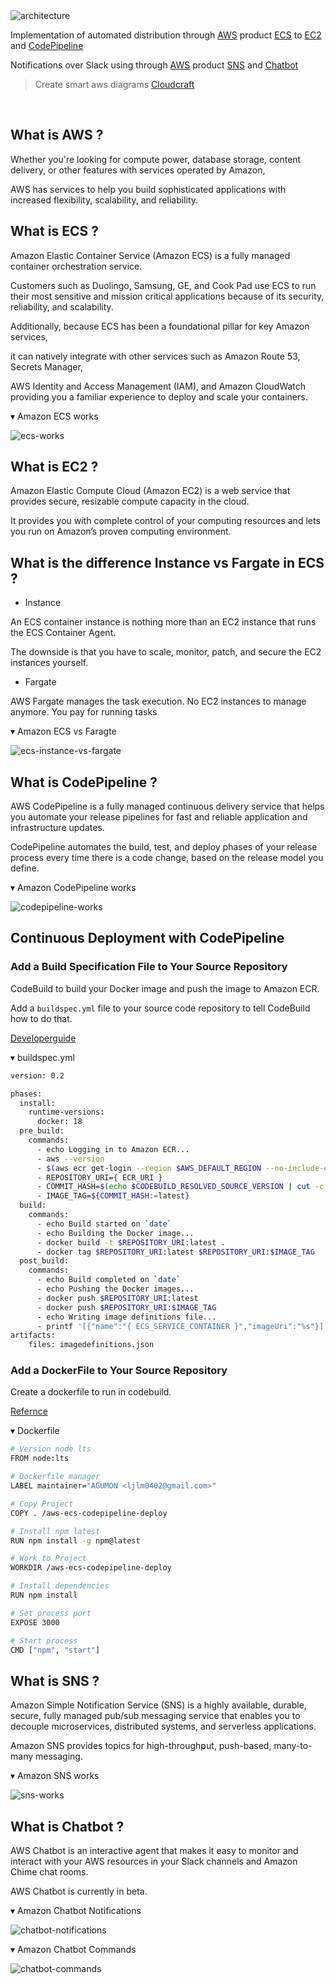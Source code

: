 <img src='https://github.com/byaws/images/raw/master/ecs-codepipeline/architecture.png' border='0' alt='architecture' />

Implementation of automated distribution through [AWS](https://aws.amazon.com/ko/) product [ECS](https://aws.amazon.com/ko/ecs/) to [EC2](https://aws.amazon.com/ko/ec2/) and [CodePipeline](https://aws.amazon.com/ko/codepipeline/)

Notifications over Slack using through [AWS](https://aws.amazon.com/ko/) product [SNS](https://aws.amazon.com/ko/sns) and [Chatbot](https://aws.amazon.com/ko/chatbot/)

> Create smart aws diagrams [Cloudcraft](https://cloudcraft.co/)

<br />

## What is AWS ?

Whether you're looking for compute power, database storage, content delivery, or other features with services operated by Amazon, 

AWS has services to help you build sophisticated applications with increased flexibility, scalability, and reliability.

## What is ECS ?

Amazon Elastic Container Service (Amazon ECS) is a fully managed container orchestration service. 

Customers such as Duolingo, Samsung, GE, and Cook Pad use ECS to run their most sensitive and mission critical applications because of its security, reliability, and scalability.

Additionally, because ECS has been a foundational pillar for key Amazon services, 

it can natively integrate with other services such as Amazon Route 53, Secrets Manager, 

AWS Identity and Access Management (IAM), and Amazon CloudWatch providing you a familiar experience to deploy and scale your containers.

▾ Amazon ECS works

<img src='https://github.com/byaws/images/raw/master/ecs-codepipeline/ecs-works.png' border='0' alt='ecs-works' />

## What is EC2 ?

Amazon Elastic Compute Cloud (Amazon EC2) is a web service that provides secure, resizable compute capacity in the cloud.

It provides you with complete control of your computing resources and lets you run on Amazon’s proven computing environment.

## What is the difference Instance vs Fargate in ECS ?

* Instance

An ECS container instance is nothing more than an EC2 instance that runs the ECS Container Agent. 

The downside is that you have to scale, monitor, patch, and secure the EC2 instances yourself.

* Fargate

AWS Fargate manages the task execution. No EC2 instances to manage anymore. You pay for running tasks

▾ Amazon ECS vs Faragte

<img src='https://github.com/byaws/images/raw/master/ecs-codepipeline/ecs-instance-vs-fargate.png' border='0' alt='ecs-instance-vs-fargate' />

## What is CodePipeline ?

AWS CodePipeline is a fully managed continuous delivery service that helps you automate your release pipelines for fast and reliable application and infrastructure updates.

CodePipeline automates the build, test, and deploy phases of your release process every time there is a code change, based on the release model you define.

▾ Amazon CodePipeline works

<img src='https://github.com/byaws/images/raw/master/ecs-codepipeline/codepipeline-works.png' border='0' alt='codepipeline-works' />

## Continuous Deployment with CodePipeline

### Add a Build Specification File to Your Source Repository

CodeBuild to build your Docker image and push the image to Amazon ECR.

Add a `buildspec.yml` file to your source code repository to tell CodeBuild how to do that.

[Developerguide](https://docs.aws.amazon.com/AmazonECS/latest/developerguide/ecs-cd-pipeline.html)

▾ buildspec.yml

```bash
version: 0.2

phases:
  install:
    runtime-versions:
      docker: 18
  pre_build:
    commands:
      - echo Logging in to Amazon ECR...
      - aws --version
      - $(aws ecr get-login --region $AWS_DEFAULT_REGION --no-include-email)
      - REPOSITORY_URI={ ECR_URI }
      - COMMIT_HASH=$(echo $CODEBUILD_RESOLVED_SOURCE_VERSION | cut -c 1-7)
      - IMAGE_TAG=${COMMIT_HASH:=latest}
  build:
    commands:
      - echo Build started on `date`
      - echo Building the Docker image...
      - docker build -t $REPOSITORY_URI:latest .
      - docker tag $REPOSITORY_URI:latest $REPOSITORY_URI:$IMAGE_TAG
  post_build:
    commands:
      - echo Build completed on `date`
      - echo Pushing the Docker images...
      - docker push $REPOSITORY_URI:latest
      - docker push $REPOSITORY_URI:$IMAGE_TAG
      - echo Writing image definitions file...
      - printf '[{"name":"{ ECS_SERVICE_CONTAINER }","imageUri":"%s"}]' $REPOSITORY_URI:$IMAGE_TAG > imagedefinitions.json
artifacts:
    files: imagedefinitions.json
```

### Add a DockerFile to Your Source Repository

Create a dockerfile to run in codebuild.

[Refernce](https://docs.docker.com/engine/reference/builder/)

▾ Dockerfile

```bash
# Version node lts
FROM node:lts

# Dockerfile manager
LABEL maintainer="AGUMON <ljlm0402@gmail.com>"

# Copy Project
COPY . /aws-ecs-codepipeline-deploy

# Install npm latest
RUN npm install -g npm@latest

# Work to Project
WORKDIR /aws-ecs-codepipeline-deploy

# Install dependencies
RUN npm install

# Set process port
EXPOSE 3000

# Start process
CMD ["npm", "start"]
```

## What is SNS ?

Amazon Simple Notification Service (SNS) is a highly available, durable, secure, fully managed pub/sub messaging service that enables you to decouple microservices, distributed systems, and serverless applications.

Amazon SNS provides topics for high-throughput, push-based, many-to-many messaging.

▾ Amazon SNS works

<img src='https://github.com/byaws/images/raw/master/ecs-codepipeline/sns-works.png' border='0' alt='sns-works' />

## What is Chatbot ?

AWS Chatbot is an interactive agent that makes it easy to monitor and interact with your AWS resources in your Slack channels and Amazon Chime chat rooms.

AWS Chatbot is currently in beta.

▾ Amazon Chatbot Notifications

<img src='https://github.com/byaws/images/raw/master/ecs-codepipeline/chatbot-notifications.png' border='0' alt='chatbot-notifications' />

▾ Amazon Chatbot Commands

<img src='https://github.com/byaws/images/raw/master/ecs-codepipeline/chatbot-commands.png' border='0' alt='chatbot-commands' />
